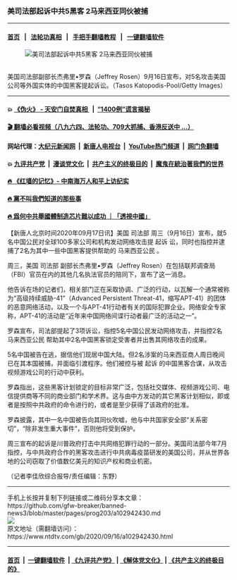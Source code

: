### 美司法部起诉中共5黑客 2马来西亚同伙被捕
------------------------

#### [首页](https://github.com/gfw-breaker/banned-news3/blob/master/README.md) &nbsp;&nbsp;|&nbsp;&nbsp; [法轮功真相](https://github.com/begood0513/basic/blob/master/README.md)  &nbsp;&nbsp;|&nbsp;&nbsp; [手把手翻墙教程](https://github.com/gfw-breaker/guides/wiki)  &nbsp;&nbsp;|&nbsp;&nbsp; [一键翻墙软件](https://github.com/gfw-breaker/nogfw/blob/master/README.md)  



<div><div class="featured_image">
 <figure>
  <img alt="美司法部起诉中共5黑客 2马来西亚同伙被捕" src="https://i.ntdtv.com/assets/uploads/2020/09/Untitled-31-800x450.jpg"/>
 </figure><br/>
 <span class="caption">
  美国司法部副部长杰弗里•罗森（Jeffrey Rosen）9月16日宣布，对5名攻击美国公司等外国实体的中国黑客提起诉讼。（Tasos Katopodis-Pool/Getty Images）
 </span>
</div>
</div><hr/>

#### 💥 [《伪火》 - 天安门自焚真相 ](http://158.247.195.190:10000/videos/blog/weihuo.html)&nbsp; |&nbsp; [“1400例”谎言揭秘  ](http://158.247.195.190:10000/videos/blog/jiexi1400.html)

#### [ 🎬  翻墙必看视频（八九六四、法轮功、709大抓捕、香港反送中 ...）](https://github.com/gfw-breaker/links/blob/master/banned.md)

#### 网站代理：[大纪元新闻网](http://158.247.195.190:10080/gb/) &nbsp;|&nbsp; [新唐人电视台](http://158.247.195.190:8808/gb/)  &nbsp;|&nbsp; [YouTube热门频道](http://158.247.195.190/youtube.html) &nbsp;|&nbsp; [网门免翻墙](http://158.247.195.190:11000/show.aspx?name=ogHome)

#### 💥 [九评共产党](http://158.247.195.190:10000/videos/res/jiuping/)&nbsp; |&nbsp; [漫谈党文化](http://158.247.195.190:10000/videos/res/mtdwh/)&nbsp; |&nbsp; [共产主义的终极目的](http://158.247.195.190:10000/videos/res/zjmd/)&nbsp; |&nbsp; [魔鬼在統治著我們的世界](http://158.247.195.190:10000/videos/res/TheSpecter/)  

#### [ 🔥  《红墙的记忆》- 中南海万人和平上访纪实](http://158.247.195.190:10000/videos/news/../legend/index.html)

#### [ 🔥  黨不叫我們知道的那些事](http://158.247.195.190:10000/videos/news/truth02.html)

#### [ 🔥  爲何中共舉國體制造芯片難以成功 ｜「透視中國」](http://158.247.195.190:10000/videos/news/don03.html)

<div><div class="post_content" itemprop="articleBody">
 <p>
  【新唐人北京时间2020年09月17日讯】美国
  <ok href="https://www.ntdtv.com/gb/司法部.htm">
   司法部
  </ok>
  周三（9月16日）宣布，就5名中国公民对全球100多家公司和机构发动网络攻击提
  <ok href="https://www.ntdtv.com/gb/起诉.htm">
   起诉
  </ok>
  讼，同时也指控并逮捕了2名为其中一些中国黑客提供帮助的
  <ok href="https://www.ntdtv.com/gb/马来西亚公民.htm">
   马来西亚公民
  </ok>
  。
 </p>
 <p>
  周三，美国
  <ok href="https://www.ntdtv.com/gb/司法部.htm">
   司法部
  </ok>
  副部长杰弗里•罗森（Jeffrey Rosen）在包括联邦调查局（FBI）官员在内的其他几名执法官员的陪同下，宣布了这一消息。
 </p>
 <p>
  他告诉在场的记者们，相关部门正在采取协调、广泛的行动，以瓦解一个通常被称为“高级持续威胁-41”（Advanced Persistent Threat-41，缩写APT-41）的团体的恶意网络活动，以及一个与APT-41行动者有关的国际犯罪企业。网络安全专家称，APT-41的活动是“近年来中国网络间谍行动者最广泛的活动之一”。
 </p>
 <p>
  罗森宣布，司法部提起了3项诉讼，指控5名中国公民发动网络攻击，并指控2名
  <ok href="https://www.ntdtv.com/gb/马来西亚公民.htm">
   马来西亚公民
  </ok>
  帮助其中2名中国黑客锁定受害者并出售其网络攻击的成果。
 </p>
 <p>
  5名中国被告在逃，据信他们现居中国大陆。但2名涉案的马来西亚商人周日晚间已在其本国被捕，并面临引渡程序。他们被控与被
  <ok href="https://www.ntdtv.com/gb/起诉.htm">
   起诉
  </ok>
  的中国黑客合谋，从攻击视频游戏公司的行动中获利。
 </p>
 <p>
  罗森指出，这些黑客计划锁定的目标非常广泛，包括社交媒体、视频游戏公司、电信提供商等不同的商业部门和学术界。这与由中方发动的其它黑客计划相似，即或者是按照中共政府的命令进行的，或者是至少获得了该政府的批准。
 </p>
 <p>
  罗森披露，其中一名中国被告向其同伙吹嘘，他与中共国家安全部“关系密切”，“除非发生重大事件”，否则他将受到保护。
 </p>
 <p>
  周三宣布的起诉是川普政府打击中共网络犯罪行动的一部分。美国司法部今年7月指控，与中共政府合作的黑客攻击进行中共病毒疫苗研发的美国公司，并从世界各地的公司窃取了价值数亿美元的知识产权和商业机密。
 </p>
 <p>
  （记者李佳欣综合报导/责任编辑：东野）
 </p>
 <div class="single_ad">
 </div>
</div>
</div>
<hr/>
手机上长按并复制下列链接或二维码分享本文章：<br/>
https://github.com/gfw-breaker/banned-news3/blob/master/pages/prog203/a102942430.md <br/>
<a href='https://github.com/gfw-breaker/banned-news3/blob/master/pages/prog203/a102942430.md'><img src='https://github.com/gfw-breaker/banned-news3/blob/master/pages/prog203/a102942430.md.png'/></a> <br/>
原文地址（需翻墙访问）：https://www.ntdtv.com/gb/2020/09/16/a102942430.html


------------------------
#### [首页](https://github.com/gfw-breaker/banned-news3/blob/master/README.md) &nbsp;|&nbsp; [一键翻墙软件](https://github.com/gfw-breaker/nogfw/blob/master/README.md) &nbsp;| [《九评共产党》](https://github.com/gfw-breaker/9ping.md/blob/master/README.md#九评之一评共产党是什么) | [《解体党文化》](https://github.com/gfw-breaker/jtdwh.md/blob/master/README.md) | [《共产主义的终极目的》](https://github.com/gfw-breaker/gczydzjmd.md/blob/master/README.md)


<img src='http://gfw-breaker.win/banned-news3/pages/prog203/a102942430.md' width='0px' height='0px'/>